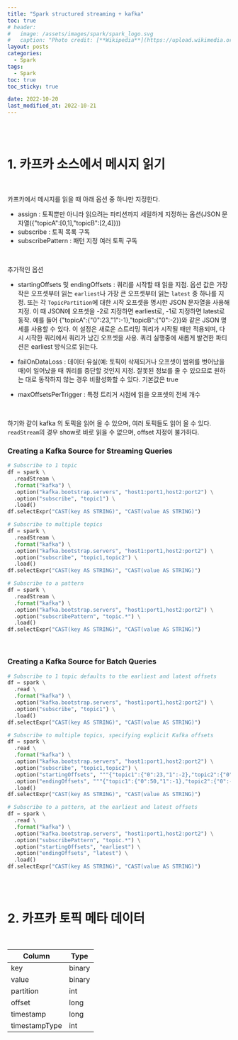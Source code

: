 ```yaml
---
title: "Spark structured streaming + kafka"
toc: true
# header:
#   image: /assets/images/spark/spark_logo.svg
#   caption: "Photo credit: [**Wikipedia**](https://upload.wikimedia.org/wikipedia/commons/f/f3/Apache_Spark_logo.svg)"
layout: posts
categories:
  - Spark
tags:
  - Spark
toc: true
toc_sticky: true

date: 2022-10-20
last_modified_at: 2022-10-21
---
```


<br><br>

# 1. 카프카 소스에서 메시지 읽기

<br>

카프카에서 메시지를 읽을 때 아래 옵션 중 하나만 지정한다.

* assign : 토픽뿐만 아니라 읽으려는 파티션까지 세밀하게 지정하는 옵션(JSON 문자열({"topicA":[0,1],"topicB":[2,4]}))
* subscribe : 토픽 목록 구독
* subscribePattern : 패턴 지정 여러 토픽 구독

<br>

추가적인 옵션

* startingOffsets 및 endingOffsets : 쿼리를 시작할 때 읽을 지점. 옵션 값은 가장 작은 오프셋부터 읽는 `earliest`나 가장 큰 오프셋부터 읽는 `latest` 중 하나를 지정. 또는 각 `TopicPartition`에 대한 시작 오프셋을 명시한 JSON 문자열을 사용해 지정. 이 때 JSON에 오프셋을 -2로 지정하면 earliest로, -1로 지정하면 latest로 동작. 예를 들어 {"topicA":{"0":23,"1":-1},"topicB":{"0":-2}}와 같은 JSON 명세를 사용할 수 있다. 이 설정은 새로운 스트리밍 쿼리가 시작될 때만 적용되며, 다시 시작한 쿼리에서 쿼리가 남긴 오프셋을 사용. 쿼리 실행중에 새롭게 발견한 파티션은 earliest 방식으로 읽는다.

* failOnDataLoss : 데이터 유실(예: 토픽이 삭제되거나 오프셋이 범위를 벗어났을 때)이 일어났을 때 쿼리를 중단할 것인지 지정. 잘못된 정보를 줄 수 있으므로 원하는 대로 동작하지 않는 경우 비활성화할 수 있다. 기본값은 true

* maxOffsetsPerTrigger : 특정 트리거 시점에 읽을 오프셋의 전체 개수


<br>

하기와 같이 kafka 의 토픽을 읽어 올 수 있으며, 여러 토픽들도 읽어 올 수 있다.
`readStream`의 경우 show로 바로 읽을 수 없으며, offset 지정이 불가하다.


### Creating a Kafka Source for Streaming Queries

```python
# Subscribe to 1 topic
df = spark \
  .readStream \
  .format("kafka") \
  .option("kafka.bootstrap.servers", "host1:port1,host2:port2") \
  .option("subscribe", "topic1") \
  .load()
df.selectExpr("CAST(key AS STRING)", "CAST(value AS STRING)")

# Subscribe to multiple topics
df = spark \
  .readStream \
  .format("kafka") \
  .option("kafka.bootstrap.servers", "host1:port1,host2:port2") \
  .option("subscribe", "topic1,topic2") \
  .load()
df.selectExpr("CAST(key AS STRING)", "CAST(value AS STRING)")

# Subscribe to a pattern
df = spark \
  .readStream \
  .format("kafka") \
  .option("kafka.bootstrap.servers", "host1:port1,host2:port2") \
  .option("subscribePattern", "topic.*") \
  .load()
df.selectExpr("CAST(key AS STRING)", "CAST(value AS STRING)")
```

<br>

### Creating a Kafka Source for Batch Queries

```python
# Subscribe to 1 topic defaults to the earliest and latest offsets
df = spark \
  .read \
  .format("kafka") \
  .option("kafka.bootstrap.servers", "host1:port1,host2:port2") \
  .option("subscribe", "topic1") \
  .load()
df.selectExpr("CAST(key AS STRING)", "CAST(value AS STRING)")

# Subscribe to multiple topics, specifying explicit Kafka offsets
df = spark \
  .read \
  .format("kafka") \
  .option("kafka.bootstrap.servers", "host1:port1,host2:port2") \
  .option("subscribe", "topic1,topic2") \
  .option("startingOffsets", """{"topic1":{"0":23,"1":-2},"topic2":{"0":-2}}""") \
  .option("endingOffsets", """{"topic1":{"0":50,"1":-1},"topic2":{"0":-1}}""") \
  .load()
df.selectExpr("CAST(key AS STRING)", "CAST(value AS STRING)")

# Subscribe to a pattern, at the earliest and latest offsets
df = spark \
  .read \
  .format("kafka") \
  .option("kafka.bootstrap.servers", "host1:port1,host2:port2") \
  .option("subscribePattern", "topic.*") \
  .option("startingOffsets", "earliest") \
  .option("endingOffsets", "latest") \
  .load()
df.selectExpr("CAST(key AS STRING)", "CAST(value AS STRING)")
```

<br><br>

# 2. 카프카 토픽 메타 데이터

<br>


<table>
    <thead>
        <tr>
            <th colspan="1">Column</th>
            <th colspan="1">Type</th>
        </tr>
    </thead>
    <tbody>
        <tr>
            <td>key</td>
            <td>binary</td>
        </tr>
         <tr>
            <td>value</td>
            <td>binary</td>
        </tr>
        <tr>
            <td>partition</td>
            <td>int</td>
        </tr>
        <tr>
            <td>offset</td>
            <td>long</td>
        </tr>
        <tr>
            <td>timestamp</td>
            <td>long</td>
        </tr>
        <tr>
            <td>timestampType</td>
            <td>int</td>
        </tr>
    </tbody>
  <table>